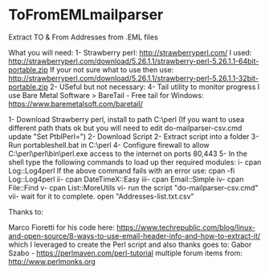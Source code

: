 # ToFromEMLmailparser
Extract TO &amp; From Addresses from .EML files 

What you will need: 
  1- Strawberry perl: http://strawberryperl.com/ I used: http://strawberryperl.com/download/5.26.1.1/strawberry-perl-5.26.1.1-64bit-portable.zip
      If your not sure what to use then use: http://strawberryperl.com/download/5.26.1.1/strawberry-perl-5.26.1.1-32bit-portable.zip
  2- USeful but not necessary: 4- Tail utility to monitor progress I use 
      Bare Metal Software > BareTail - Free tail for Windows: https://www.baremetalsoft.com/baretail/

1- Download Strawberry perl, install to path C:\perl  (If you want to usea different path thats ok but you will need to edit do-mailparser-csv.cmd update "Set PtblPerl=")
2- Download Script
2- Extract script into a folder 
3- Run portableshell.bat in C:\perl
4- Configure firewall to allow C:\perl\perl\bin\perl.exe access to the internet on ports 80,443
5- In the shell type the following commands to load up ther required modules:
    i- cpan Log::Log4perl
        If the above command fails with an error use: cpan -fi Log::Log4perl
   ii- cpan DateTimeX::Easy
  iii- cpan Email::Simple
   iv- cpan File::Find
    v- cpan List::MoreUtils
   vi- run the script "do-mailparser-csv.cmd"
  vii- wait for it to complete.  open "Addresses-list.txt.csv"
   
   
   
Thanks to: 

Marco Fioretti for his code here: https://www.techrepublic.com/blog/linux-and-open-source/8-ways-to-use-email-header-info-and-how-to-extract-it/ 
which I leveraged to create the Perl script and also thanks goes to:
Gabor Szabo - https://perlmaven.com/perl-tutorial
multiple forum items from: http://www.perlmonks.org

